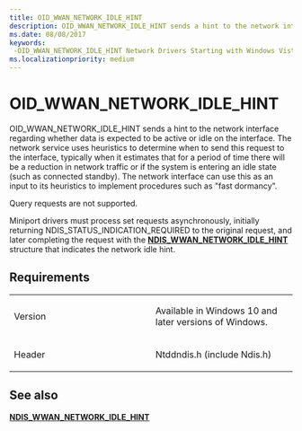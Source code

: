 ```yaml
---
title: OID_WWAN_NETWORK_IDLE_HINT
description: OID_WWAN_NETWORK_IDLE_HINT sends a hint to the network interface regarding whether data is expected to be active or idle on the interface.
ms.date: 08/08/2017
keywords: 
 -OID_WWAN_NETWORK_IDLE_HINT Network Drivers Starting with Windows Vista
ms.localizationpriority: medium
---
```


# OID\_WWAN\_NETWORK\_IDLE\_HINT


OID\_WWAN\_NETWORK\_IDLE\_HINT sends a hint to the network interface regarding whether data is expected to be active or idle on the interface. The network service uses heuristics to determine when to send this request to the interface, typically when it estimates that for a period of time there will be a reduction in network traffic or if the system is entering an idle state (such as connected standby). The network interface can use this as an input to its heuristics to implement procedures such as "fast dormancy".

Query requests are not supported.

Miniport drivers must process set requests asynchronously, initially returning NDIS\_STATUS\_INDICATION\_REQUIRED to the original request, and later completing the request with the [**NDIS\_WWAN\_NETWORK\_IDLE\_HINT**](/windows-hardware/drivers/ddi/ndiswwan/ns-ndiswwan-_ndis_wwan_network_idle_hint) structure that indicates the network idle hint.

## Requirements

<table>
<colgroup>
<col width="50%" />
<col width="50%" />
</colgroup>
<tbody>
<tr class="odd">
<td><p>Version</p></td>
<td><p>Available in Windows 10 and later versions of Windows.</p></td>
</tr>
<tr class="even">
<td><p>Header</p></td>
<td>Ntddndis.h (include Ndis.h)</td>
</tr>
</tbody>
</table>

## See also


[**NDIS\_WWAN\_NETWORK\_IDLE\_HINT**](/windows-hardware/drivers/ddi/ndiswwan/ns-ndiswwan-_ndis_wwan_network_idle_hint)

 

